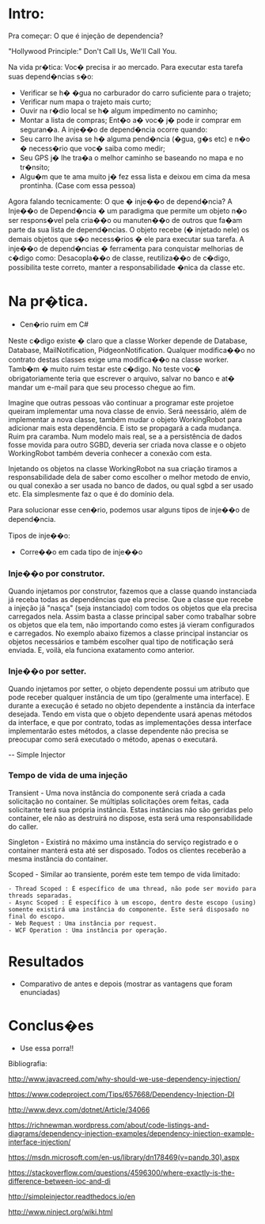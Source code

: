 ﻿# Intro:

Pra começar: O que é injeção de dependencia?

 "Hollywood Principle:" Don't Call Us, We'll Call You.


Na vida pr�tica: Voc� precisa ir ao mercado. Para executar esta tarefa suas depend�ncias s�o:
 - Verificar se h� �gua no carburador do carro suficiente para o trajeto;
 - Verificar num mapa o trajeto mais curto;
 - Ouvir na r�dio local se h� algum impedimento no caminho;
 - Montar a lista de compras;
Ent�o a� voc� j� pode ir comprar em seguran�a. A inje��o de depend�ncia ocorre quando:
 - Seu carro lhe avisa se h� alguma pend�ncia (�gua, g�s etc) e n�o � necess�rio que voc� saiba como medir;
 - Seu GPS j� lhe tra�a o melhor caminho se baseando no mapa e no tr�nsito;
 - Algu�m que te ama muito j� fez essa lista e deixou em cima da mesa prontinha. (Case com essa pessoa)

 Agora falando tecnicamente: O que � inje��o de depend�ncia?
A Inje��o de Depend�ncia � um paradigma que permite um objeto n�o ser respons�vel pela cria��o ou manuten��o de outros que fa�am parte da sua lista de depend�ncias.
O objeto recebe (� injetado nele) os demais objetos que s�o necess�rios � ele para executar sua tarefa.
A inje��o de depend�ncias � ferramenta para conquistar melhorias de c�digo como: Desacopla��o de classe, reutiliza��o de c�digo, possibilita teste correto, manter a responsabilidade �nica da classe etc.


# Na pr�tica.

- Cen�rio ruim em C#

Neste c�digo existe � claro que a classe Worker depende de Database, Database, MailNotification, PidgeonNotification. Qualquer modifica��o no contrato destas classes exige uma modifica��o na classe worker.
Tamb�m � muito ruim testar este c�digo. No teste voc� obrigatoriamente teria que escrever o arquivo, salvar no banco e at� mandar um e-mail para que seu processo chegue ao fim.

Imagine que outras pessoas vão continuar a programar este projetoe queiram implementar uma nova classe de envio. Será neessário, além de implementar a nova classe, também mudar o objeto WorkingRobot para adicionar mais esta dependência. E isto se propagará a cada mudança. Ruim pra caramba. Num modelo mais real, se a a persistência de dados fosse movida para outro SGBD, deveria ser criada nova classe e o objeto WorkingRobot também deveria conhecer a conexão com esta.

Injetando os objetos na classe WorkingRobot na sua criação tiramos a responsabilidade dela de saber como escolher o melhor metodo de envio, ou qual conexão a ser usada no banco de dados, ou qual sgbd a ser usado etc. Ela simplesmente faz o que é do domínio dela.

Para solucionar esse cen�rio, podemos usar alguns tipos de inje��o de depend�ncia.

 Tipos de inje��o:

- Corre��o em cada tipo de inje��o

### Inje��o por construtor.
Quando injetamos por construtor, fazemos que a classe quando instanciada já receba todas as dependências que ela precise. Que a classe que recebe a injeção já "nasça" (seja instanciado) com todos os objetos que ela precisa carregados nela. Assim basta a classe principal saber como trabalhar sobre os objetos que ela tem, não importando como estes já vieram configurados e carregados.
No exemplo abaixo fizemos a classe principal instanciar os objetos necessários e também escolher qual tipo de notificação será enviada. E, voilà, ela funciona exatamento como anterior.


### Inje��o por setter.

Quando injetamos por setter, o objeto dependente possui um atributo que pode receber qualquer instância de um tipo (geralmente uma interface). E durante a execução é setado no objeto dependente a instância da interface desejada. Tendo em vista que o objeto dependente usará apenas métodos da interface, e que por contrato, todas as implementações dessa interface implementarão estes métodos, a classe dependente não precisa se preocupar como será executado o método, apenas o executará.


-- Simple Injector
### Tempo de vida de uma injeção

Transient - Uma nova instância do componente será criada a cada solicitação no container. Se múltiplas solicitações orem feitas, cada solicitante terá sua própria instância. Estas instâncias não são geridas pelo container, ele não as destruirá no dispose, esta será uma responsabilidade do caller.

Singleton - Existirá no máximo uma instância do serviço registrado e o container manterá esta até ser disposado. Todos os clientes receberão a mesma instância do container.

Scoped - Similar ao transiente, porém este tem tempo de vida limitado:

	- Thread Scoped : É específico de uma thread, não pode ser movido para threads separadas.
	- Async Scoped : É específico à um escopo, dentro deste escopo (using) somente existirá uma instância do componente. Este será disposado no final do escopo.
	- Web Request : Uma instância por request.
	- WCF Operation : Uma instância por operação.

# Resultados

- Comparativo de antes e depois (mostrar as vantagens que foram enunciadas)

# Conclus�es

- Use essa porra!!


Bibliografia:

http://www.javacreed.com/why-should-we-use-dependency-injection/

https://www.codeproject.com/Tips/657668/Dependency-Injection-DI

http://www.devx.com/dotnet/Article/34066

https://richnewman.wordpress.com/about/code-listings-and-diagrams/dependency-injection-examples/dependency-injection-example-interface-injection/

https://msdn.microsoft.com/en-us/library/dn178469(v=pandp.30).aspx

https://stackoverflow.com/questions/4596300/where-exactly-is-the-difference-between-ioc-and-di

http://simpleinjector.readthedocs.io/en

http://www.ninject.org/wiki.html